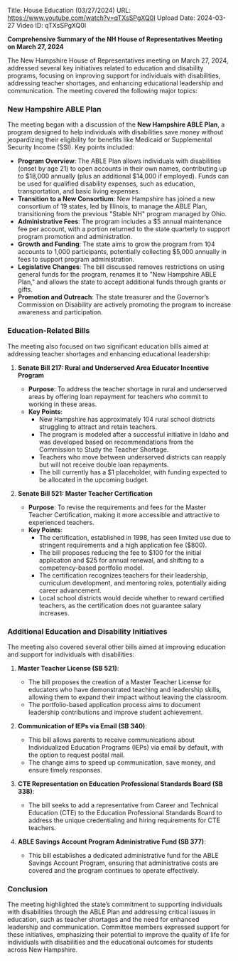 Title: House Education (03/27/2024)
URL: https://www.youtube.com/watch?v=qTXsSPgXQ0I
Upload Date: 2024-03-27
Video ID: qTXsSPgXQ0I

**Comprehensive Summary of the NH House of Representatives Meeting on March 27, 2024**

The New Hampshire House of Representatives meeting on March 27, 2024, addressed several key initiatives related to education and disability programs, focusing on improving support for individuals with disabilities, addressing teacher shortages, and enhancing educational leadership and communication. The meeting covered the following major topics:

### **New Hampshire ABLE Plan**
The meeting began with a discussion of the **New Hampshire ABLE Plan**, a program designed to help individuals with disabilities save money without jeopardizing their eligibility for benefits like Medicaid or Supplemental Security Income (SSI). Key points included:
- **Program Overview**: The ABLE Plan allows individuals with disabilities (onset by age 21) to open accounts in their own names, contributing up to $18,000 annually (plus an additional $14,000 if employed). Funds can be used for qualified disability expenses, such as education, transportation, and basic living expenses.
- **Transition to a New Consortium**: New Hampshire has joined a new consortium of 19 states, led by Illinois, to manage the ABLE Plan, transitioning from the previous "Stable NH" program managed by Ohio.
- **Administrative Fees**: The program includes a $5 annual maintenance fee per account, with a portion returned to the state quarterly to support program promotion and administration.
- **Growth and Funding**: The state aims to grow the program from 104 accounts to 1,000 participants, potentially collecting $5,000 annually in fees to support program administration.
- **Legislative Changes**: The bill discussed removes restrictions on using general funds for the program, renames it to "New Hampshire ABLE Plan," and allows the state to accept additional funds through grants or gifts.
- **Promotion and Outreach**: The state treasurer and the Governor’s Commission on Disability are actively promoting the program to increase awareness and participation.

### **Education-Related Bills**
The meeting also focused on two significant education bills aimed at addressing teacher shortages and enhancing educational leadership:

1. **Senate Bill 217: Rural and Underserved Area Educator Incentive Program**
   - **Purpose**: To address the teacher shortage in rural and underserved areas by offering loan repayment for teachers who commit to working in these areas.
   - **Key Points**:
     - New Hampshire has approximately 104 rural school districts struggling to attract and retain teachers.
     - The program is modeled after a successful initiative in Idaho and was developed based on recommendations from the Commission to Study the Teacher Shortage.
     - Teachers who move between underserved districts can reapply but will not receive double loan repayments.
     - The bill currently has a $1 placeholder, with funding expected to be allocated in the upcoming budget.

2. **Senate Bill 521: Master Teacher Certification**
   - **Purpose**: To revise the requirements and fees for the Master Teacher Certification, making it more accessible and attractive to experienced teachers.
   - **Key Points**:
     - The certification, established in 1998, has seen limited use due to stringent requirements and a high application fee ($800).
     - The bill proposes reducing the fee to $100 for the initial application and $25 for annual renewal, and shifting to a competency-based portfolio model.
     - The certification recognizes teachers for their leadership, curriculum development, and mentoring roles, potentially aiding career advancement.
     - Local school districts would decide whether to reward certified teachers, as the certification does not guarantee salary increases.

### **Additional Education and Disability Initiatives**
The meeting also covered several other bills aimed at improving education and support for individuals with disabilities:

1. **Master Teacher License (SB 521)**:
   - The bill proposes the creation of a Master Teacher License for educators who have demonstrated teaching and leadership skills, allowing them to expand their impact without leaving the classroom.
   - The portfolio-based application process aims to document leadership contributions and improve student achievement.

2. **Communication of IEPs via Email (SB 340)**:
   - This bill allows parents to receive communications about Individualized Education Programs (IEPs) via email by default, with the option to request postal mail.
   - The change aims to speed up communication, save money, and ensure timely responses.

3. **CTE Representation on Education Professional Standards Board (SB 338)**:
   - The bill seeks to add a representative from Career and Technical Education (CTE) to the Education Professional Standards Board to address the unique credentialing and hiring requirements for CTE teachers.

4. **ABLE Savings Account Program Administrative Fund (SB 377)**:
   - This bill establishes a dedicated administrative fund for the ABLE Savings Account Program, ensuring that administrative costs are covered and the program continues to operate effectively.

### **Conclusion**
The meeting highlighted the state’s commitment to supporting individuals with disabilities through the ABLE Plan and addressing critical issues in education, such as teacher shortages and the need for enhanced leadership and communication. Committee members expressed support for these initiatives, emphasizing their potential to improve the quality of life for individuals with disabilities and the educational outcomes for students across New Hampshire.